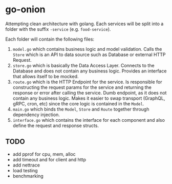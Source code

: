 # go-onion

Attempting clean architecture with golang. Each services will be split into a folder with the suffix `-service` (e.g. `food-service`).

Each folder will contain the following files:

1. `model.go` which contains business logic and model validation. Calls the `Store` which is an API to data source such as Database or external HTTP Request.
2. `store.go` which is basically the Data Access Layer. Connects to the Database and does not contain any business logic. Provides an interface that allows itself to be mocked.
3. `route.go` which is the HTTP Endpoint for the service. Is responsible for constructing the request params for the service and returning the response or error after calling the service. Dumb endpoint, as it does not contain any business logic. Makes it easier to swap transport (GraphQL, gRPC, cron, etc) since the core logic is contained in the `Model`.
4. `main.go` which binds the `Model`, `Store` and `Route` together through dependency injection.
5. `interface.go` which contains the interface for each component and also define the request and response structs.

## TODO

- add pprof for cpu, mem, alloc
- add timeout and for client and http
- add nettrace
- load testing
- benchmarking

